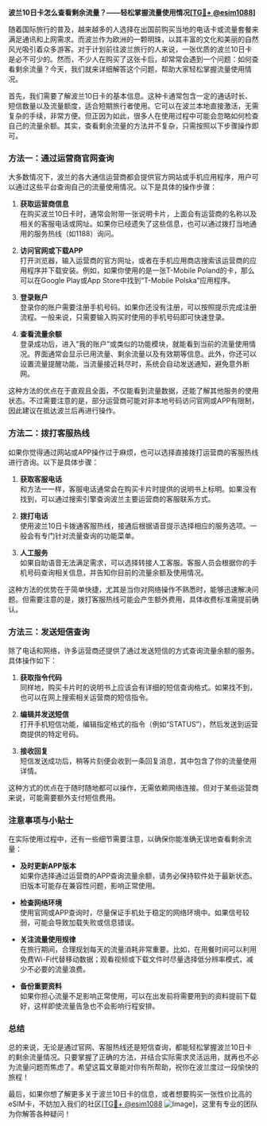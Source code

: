 **波兰10日卡怎么查看剩余流量？——轻松掌握流量使用情况[[TG💪+ @esim1088](https://t.me/s/esim1088)]**

随着国际旅行的普及，越来越多的人选择在出国前购买当地的电话卡或流量套餐来满足通讯和上网需求。而波兰作为欧洲的一颗明珠，以其丰富的文化和美丽的自然风光吸引着众多游客。对于计划前往波兰旅行的人来说，一张优质的波兰10日卡是必不可少的。然而，不少人在购买了这张卡后，却常常会遇到一个问题：如何查看剩余流量？今天，我们就来详细解答这个问题，帮助大家轻松掌握流量使用情况。

首先，我们需要了解波兰10日卡的基本信息。这种卡通常包含一定的通话时长、短信数量以及流量额度，适合短期旅行者使用。它可以在波兰本地直接激活，无需复杂的手续，非常方便。但正因为如此，很多人在使用过程中可能会忽略如何检查自己的流量余额。其实，查看剩余流量的方法并不复杂，只需按照以下步骤操作即可。

### 方法一：通过运营商官网查询

大多数情况下，波兰的各大通信运营商都会提供官方网站或手机应用程序，用户可以通过这些平台查询自己的流量使用情况。以下是具体的操作步骤：

1. **获取运营商信息**  
   在购买波兰10日卡时，通常会附带一张说明卡片，上面会有运营商的名称以及相关的客服电话或网址。如果你已经遗失了这些信息，也可以通过拨打当地通用的服务热线（如1188）询问。

2. **访问官网或下载APP**  
   打开浏览器，输入运营商的官方网址，或者在手机应用商店搜索该运营商的应用程序并下载安装。例如，如果你使用的是一张T-Mobile Poland的卡，那么可以在Google Play或App Store中找到“T-Mobile Polska”应用程序。

3. **登录账户**  
   登录你的账户需要注册手机号码。如果你还没有注册，可以按照提示完成注册流程。一般来说，只需要输入购买时使用的手机号码即可快速登录。

4. **查看流量余额**  
   登录成功后，进入“我的账户”或类似的功能模块，就能看到当前的流量使用情况。界面通常会显示已用流量、剩余流量以及有效期等信息。此外，你还可以设置流量提醒功能，当流量接近耗尽时，系统会自动发送通知，避免意外断网。

这种方法的优点在于直观且全面，不仅能看到流量数据，还能了解其他服务的使用状态。不过需要注意的是，部分运营商可能对非本地号码访问官网或APP有限制，因此建议在抵达波兰后再进行操作。

### 方法二：拨打客服热线

如果你觉得通过网站或APP操作过于麻烦，也可以选择直接拨打运营商的客服热线进行咨询。以下是具体步骤：

1. **获取客服电话**  
   和方法一一样，客服电话通常会在购买卡片时提供的说明书上标明。如果没有找到，可以通过搜索引擎查询波兰主要运营商的客服联系方式。

2. **拨打电话**  
   使用波兰10日卡拨通客服热线，接通后根据语音提示选择相应的服务选项。一般会有专门针对流量查询的功能菜单。

3. **人工服务**  
   如果自助语音无法满足需求，可以选择转接人工客服。客服人员会根据你的手机号码查询相关信息，并告知你目前的流量余额及使用情况。

这种方法的优势在于简单快捷，尤其是当你对网络操作不熟悉时，能够迅速解决问题。但需要注意的是，拨打客服热线可能会产生额外费用，具体收费标准需提前确认。

### 方法三：发送短信查询

除了电话和网络，许多运营商还提供了通过发送短信的方式查询流量余额的服务。具体操作如下：

1. **获取指令代码**  
   同样地，购买卡片时的说明书上应该会有详细的短信查询格式。如果找不到，也可以在网上搜索相关运营商的短信指令。

2. **编辑并发送短信**  
   打开手机短信功能，编辑指定格式的指令（例如“STATUS”），然后发送到运营商提供的特定号码。

3. **接收回复**  
   短信发送成功后，稍等片刻便会收到一条回复消息，其中包含了你的流量使用详情。

这种方式的优点在于随时随地都可以操作，无需依赖网络连接。但对于某些运营商来说，可能需要额外支付短信费用。

### 注意事项与小贴士

在实际使用过程中，还有一些细节需要注意，以确保你能准确无误地查看剩余流量：

- **及时更新APP版本**  
  如果你选择通过运营商的APP查询流量余额，请务必保持软件处于最新状态。旧版本可能存在兼容性问题，影响正常使用。

- **检查网络环境**  
  使用官网或APP查询时，尽量保证手机处于稳定的网络环境中。如果信号较弱，可能会导致加载失败或信息错误。

- **关注流量使用规律**  
  在旅行期间，合理规划每天的流量消耗非常重要。比如，在用餐时间可以利用免费Wi-Fi代替移动数据；观看视频或下载文件时尽量选择低分辨率模式，减少不必要的流量浪费。

- **备份重要资料**  
  如果你担心流量不足影响正常使用，可以在出发前将需要用到的资料提前下载好，这样即使流量告急也不会影响行程安排。

### 总结

总的来说，无论是通过官网、客服热线还是短信查询，都能轻松掌握波兰10日卡的剩余流量情况。只要掌握了正确的方法，并结合实际需求灵活运用，就再也不必为流量问题而焦虑了。希望这篇文章能对你有所帮助，祝你在波兰度过一段愉快的旅程！

最后，如果你想了解更多关于波兰10日卡的信息，或者想要购买一张性价比高的eSIM卡，不妨加入我们的社区[[TG💪+ @esim1088](https://t.me/s/esim1088) ![Image](https://i.postimg.cc/4NQfJmqS/Snipaste-2025-05-13-00-14-12.png)]，这里有专业的团队为你解答各种疑问！